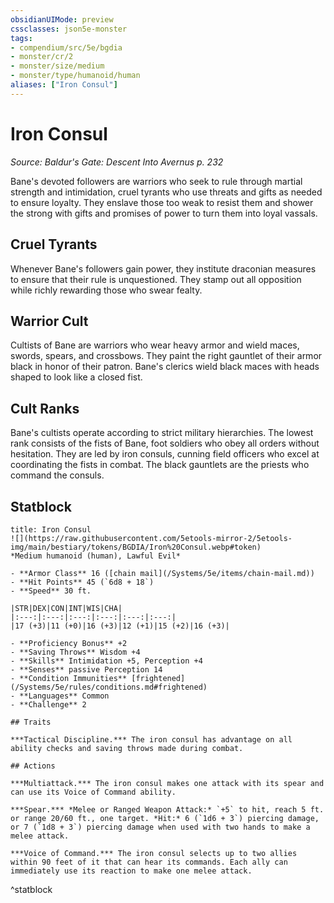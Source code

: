 ```yaml
---
obsidianUIMode: preview
cssclasses: json5e-monster
tags:
- compendium/src/5e/bgdia
- monster/cr/2
- monster/size/medium
- monster/type/humanoid/human
aliases: ["Iron Consul"]
---
```

# Iron Consul
*Source: Baldur's Gate: Descent Into Avernus p. 232*  

Bane's devoted followers are warriors who seek to rule through martial strength and intimidation, cruel tyrants who use threats and gifts as needed to ensure loyalty. They enslave those too weak to resist them and shower the strong with gifts and promises of power to turn them into loyal vassals.

## Cruel Tyrants

Whenever Bane's followers gain power, they institute draconian measures to ensure that their rule is unquestioned. They stamp out all opposition while richly rewarding those who swear fealty.

## Warrior Cult

Cultists of Bane are warriors who wear heavy armor and wield maces, swords, spears, and crossbows. They paint the right gauntlet of their armor black in honor of their patron. Bane's clerics wield black maces with heads shaped to look like a closed fist.

## Cult Ranks

Bane's cultists operate according to strict military hierarchies. The lowest rank consists of the fists of Bane, foot soldiers who obey all orders without hesitation. They are led by iron consuls, cunning field officers who excel at coordinating the fists in combat. The black gauntlets are the priests who command the consuls.

## Statblock

```ad-statblock
title: Iron Consul
![](https://raw.githubusercontent.com/5etools-mirror-2/5etools-img/main/bestiary/tokens/BGDIA/Iron%20Consul.webp#token)
*Medium humanoid (human), Lawful Evil*

- **Armor Class** 16 ([chain mail](/Systems/5e/items/chain-mail.md))
- **Hit Points** 45 (`6d8 + 18`)
- **Speed** 30 ft.

|STR|DEX|CON|INT|WIS|CHA|
|:---:|:---:|:---:|:---:|:---:|:---:|
|17 (+3)|11 (+0)|16 (+3)|12 (+1)|15 (+2)|16 (+3)|

- **Proficiency Bonus** +2
- **Saving Throws** Wisdom +4
- **Skills** Intimidation +5, Perception +4
- **Senses** passive Perception 14
- **Condition Immunities** [frightened](/Systems/5e/rules/conditions.md#frightened)
- **Languages** Common
- **Challenge** 2

## Traits

***Tactical Discipline.*** The iron consul has advantage on all ability checks and saving throws made during combat.

## Actions

***Multiattack.*** The iron consul makes one attack with its spear and can use its Voice of Command ability.

***Spear.*** *Melee or Ranged Weapon Attack:* `+5` to hit, reach 5 ft. or range 20/60 ft., one target. *Hit:* 6 (`1d6 + 3`) piercing damage, or 7 (`1d8 + 3`) piercing damage when used with two hands to make a melee attack.

***Voice of Command.*** The iron consul selects up to two allies within 90 feet of it that can hear its commands. Each ally can immediately use its reaction to make one melee attack.
```
^statblock